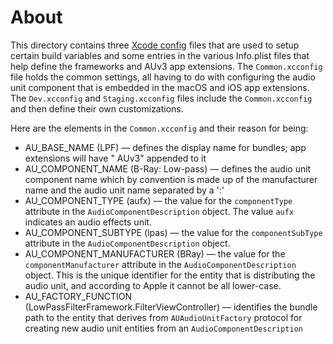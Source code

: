 # About

This directory contains three [Xcode config](https://nshipster.com/xcconfig/) files that are used to setup
certain build variables and some entries in the various Info.plist files that help define the frameworks and
AUv3 app extensions. The `Common.xcconfig` file holds the common settings, all having to do with configuring the
audio unit component that is embedded in the macOS and iOS app extensions. The `Dev.xcconfig` and
`Staging.xcconfig` files include the `Common.xcconfig` and then define their own customizations.

Here are the elements in the `Common.xcconfig` and their reason for being:

* AU_BASE_NAME (LPF) — defines the display name for bundles; app extensions will have " AUv3" appended to it
* AU_COMPONENT_NAME (B-Ray: Low-pass) — defines the audio unit component name which by convention is made up of
  the manufacturer name and the audio unit name separated by a ':'
* AU_COMPONENT_TYPE (aufx) — the value for the `componentType` attribute in the `AudioComponentDescription`
  object. The value `aufx` indicates an audio effects unit.
* AU_COMPONENT_SUBTYPE (lpas) — the value for the `componentSubType` attribute in the
  `AudioComponentDescription` object.
* AU_COMPONENT_MANUFACTURER (BRay) — the value for the `componentManufacturer` attribute in the
  `AudioComponentDescription` object. This is the unique identifier for the entity that is distributing the
  audio unit, and according to Apple it cannot be all lower-case.
* AU_FACTORY_FUNCTION (LowPassFilterFramework.FilterViewController) — identifies the bundle path to the entity
  that derives from `AUAudioUnitFactory` protocol for creating new audio unit entities from an
  `AudioComponentDescription`
